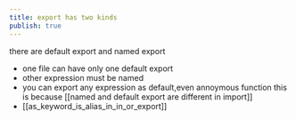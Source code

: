 ```yaml
---
title: export has two kinds
publish: true
---
```


there are default export and named export

- one file can have only one default export
- other expression must be named
- you can export any expression as default,even annoymous function this is because  [[named and default export are different in import]]
- [[as_keyword_is_alias_in_in_or_export]]



